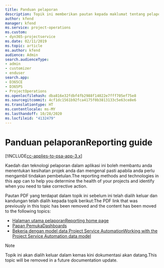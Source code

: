 ```yaml
---
title: Panduan pelaporan
description: Topik ini memberikan pautan kepada maklumat tentang pelaporan.
author: kfend
manager: kfend
ms.service: project-operations
ms.custom:
- dyn365-projectservice
ms.date: 02/11/2019
ms.topic: article
ms.author: kfend
audience: Admin
search.audienceType:
- admin
- customizer
- enduser
search.app:
- D365CE
- D365PS
- ProjectOperations
ms.openlocfilehash: dba816e32fdbf4fb2988f14022e7fff705ef75e8
ms.sourcegitcommit: 4cf1dc1561b92fca4175f0b3813133c5e63ce8e6
ms.translationtype: HT
ms.contentlocale: ms-MY
ms.lasthandoff: 10/28/2020
ms.locfileid: "4132479"
---
```

# <a name="reporting-guide"></a><span data-ttu-id="6b20c-103">Panduan pelaporan</span><span class="sxs-lookup"><span data-stu-id="6b20c-103">Reporting guide</span></span>

[!INCLUDE[cc-applies-to-psa-app-3.x](../../includes/cc-applies-to-psa-app-3x.md)]

<span data-ttu-id="6b20c-104">Kaedah dan teknologi pelaporan dalam aplikasi ini boleh membantu anda menentukan kesihatan projek anda dan mengenal pasti apabila anda perlu mengambil tindakan pembetulan.</span><span class="sxs-lookup"><span data-stu-id="6b20c-104">The reporting methods and technologies in this app can to help you determine the health of your projects and identify when you need to take corrective action.</span></span> 

<span data-ttu-id="6b20c-105">Pautan PDF yang terdapat dalam topik ini sebelum ini telah dialih keluar dan kandungan telah dialih kepada topik berikut:</span><span class="sxs-lookup"><span data-stu-id="6b20c-105">The PDF link that was previously in this topic has been removed and the content has been moved to the following topics:</span></span>

- [<span data-ttu-id="6b20c-106">Halaman utama pelaporan</span><span class="sxs-lookup"><span data-stu-id="6b20c-106">Reporting home page</span></span>](../reports-reporting-dynamics-365-project-service.md)
- [<span data-ttu-id="6b20c-107">Papan Pemuka</span><span class="sxs-lookup"><span data-stu-id="6b20c-107">Dashboards</span></span>](../reports-dashboards.md)
- [<span data-ttu-id="6b20c-108">Bekerja dengan model data Project Service Automation</span><span class="sxs-lookup"><span data-stu-id="6b20c-108">Working with the Project Service Automation data model</span></span>](../reports-working-project-service-data-model.md)

> [!NOTE]
> <span data-ttu-id="6b20c-109">Topik ini akan dialih keluar dalam kemas kini dokumentasi akan datang.</span><span class="sxs-lookup"><span data-stu-id="6b20c-109">This topic will be removed in a future documentation update.</span></span> 
